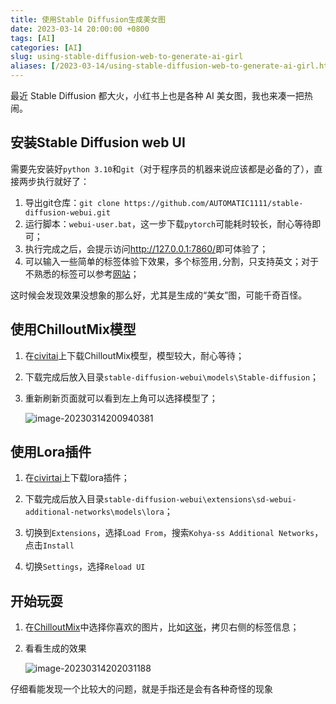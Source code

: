 ```yaml
---
title: 使用Stable Diffusion生成美女图
date: 2023-03-14 20:00:00 +0800
tags: [AI]
categories: [AI]
slug: using-stable-diffusion-web-to-generate-ai-girl
aliases: [/2023-03-14/using-stable-diffusion-web-to-generate-ai-girl.html]
---
```


最近 Stable Diffusion 都大火，小红书上也是各种 AI 美女图，我也来凑一把热闹。

## 安装Stable Diffusion web UI

需要先安装好`python 3.10`和`git`（对于程序员的机器来说应该都是必备的了），直接两步执行就好了：

1. 导出git仓库：`git clone https://github.com/AUTOMATIC1111/stable-diffusion-webui.git`
2. 运行脚本：`webui-user.bat`，这一步下载`pytorch`可能耗时较长，耐心等待即可；
3. 执行完成之后，会提示访问<http://127.0.0.1:7860/>即可体验了；
4. 可以输入一些简单的标签体验下效果，多个标签用`,`分割，只支持英文；对于不熟悉的标签可以参考[网站](https://tags.novelai.dev/)；

这时候会发现效果没想象的那么好，尤其是生成的“美女”图，可能千奇百怪。

## 使用ChilloutMix模型

1. 在[civitai](https://civitai.com/models/6424)上下载ChilloutMix模型，模型较大，耐心等待；

2. 下载完成后放入目录`stable-diffusion-webui\models\Stable-diffusion`；

3. 重新刷新页面就可以看到左上角可以选择模型了；

   ![image-20230314200940381](https://pic-1251468582.picsh.myqcloud.com/pic/2023/03/14/88c2ac.png)

## 使用Lora插件

1. 在[civirtai](https://civitai.com/models/4503/amber-genshin-impact-lora)上下载lora插件；

2. 下载完成后放入目录`stable-diffusion-webui\extensions\sd-webui-additional-networks\models\lora`；

3. 切换到`Extensions`，选择`Load From`，搜索`Kohya-ss Additional Networks`，点击`Install`

4. 切换`Settings`，选择`Reload UI`

## 开始玩耍

1. 在[ChilloutMix](https://civitai.com/models/6424/chilloutmix)中选择你喜欢的图片，比如[这张](https://civitai.com/gallery/249318?reviewId=41236)，拷贝右侧的标签信息；

2. 看看生成的效果

   ![image-20230314202031188](https://pic-1251468582.picsh.myqcloud.com/pic/2023/03/14/53a658.png)

仔细看能发现一个比较大的问题，就是手指还是会有各种奇怪的现象
